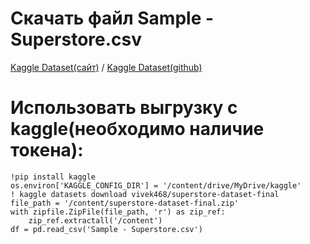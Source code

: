 # Скачать файл Sample - Superstore.csv
[Kaggle Dataset(сайт)]([https://www.kaggle.com/datasets/shubhammeshram579/bank-customer-churn-prediction](https://www.kaggle.com/datasets/vivek468/superstore-dataset-final)) / [Kaggle Dataset(github)](data/Sample-Superstore.csv)
# Использовать выгрузку с kaggle(необходимо наличие токена):
    !pip install kaggle
    os.environ['KAGGLE_CONFIG_DIR'] = '/content/drive/MyDrive/kaggle'
    ! kaggle datasets download vivek468/superstore-dataset-final
    file_path = '/content/superstore-dataset-final.zip'
    with zipfile.ZipFile(file_path, 'r') as zip_ref:
        zip_ref.extractall('/content')
    df = pd.read_csv('Sample - Superstore.csv')
